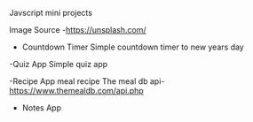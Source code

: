 Javscript mini projects

Image Source
-https://unsplash.com/

- Countdown Timer
 Simple countdown timer to new years day

-Quiz App
Simple quiz app

-Recipe App
meal recipe
The meal db api- https://www.themealdb.com/api.php

- Notes App
